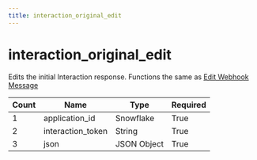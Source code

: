 ```yaml
---
title: interaction_original_edit
---
```

# interaction_original_edit
Edits the initial Interaction response. Functions the same as [Edit Webhook Message](https://discord.com/developers/docs/resources/webhook#modify-webhook)

Count | Name | Type | Required        
----|----|----|---- 
1 | application_id | Snowflake | True
2 | interaction_token | String | True
3 | json | JSON Object | True
